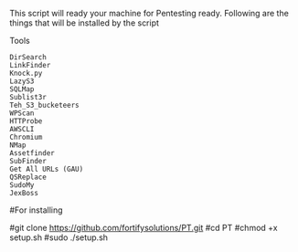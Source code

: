 This script will ready your machine for Pentesting ready.
Following are the things that will be installed by the script

Tools

    DirSearch
    LinkFinder
    Knock.py
    LazyS3
    SQLMap
    Sublist3r
    Teh_S3_bucketeers
    WPScan
    HTTProbe
    AWSCLI
    Chromium
    NMap
    Assetfinder
    SubFinder
    Get All URLs (GAU)
    QSReplace
    SudoMy
    JexBoss
    
    
#For installing

#git clone https://github.com/fortifysolutions/PT.git
#cd PT
#chmod +x setup.sh
#sudo ./setup.sh



